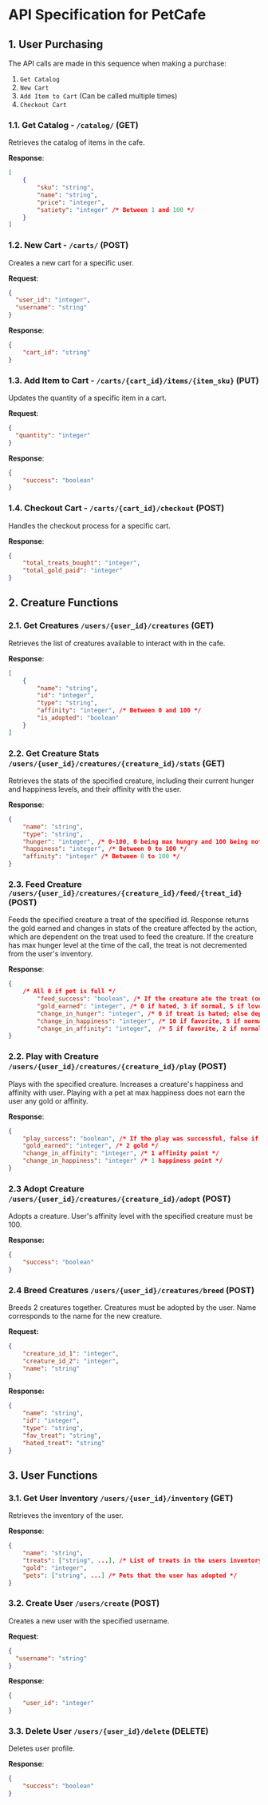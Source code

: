 # API Specification for PetCafe

## 1. User Purchasing

The API calls are made in this sequence when making a purchase:
1. `Get Catalog`
2. `New Cart`
3. `Add Item to Cart` (Can be called multiple times)
4. `Checkout Cart`

### 1.1. Get Catalog - `/catalog/` (GET)

Retrieves the catalog of items in the cafe.

**Response**:

```json
[
    {
        "sku": "string",
        "name": "string",
        "price": "integer", 
        "satiety": "integer" /* Between 1 and 100 */
    }
]
```

### 1.2. New Cart - `/carts/` (POST)

Creates a new cart for a specific user.

**Request**:

```json
{
  "user_id": "integer",
  "username": "string"
}
```

**Response**:

```json
{
    "cart_id": "string" 
}
``` 

### 1.3. Add Item to Cart - `/carts/{cart_id}/items/{item_sku}` (PUT)

Updates the quantity of a specific item in a cart. 

**Request**:

```json
{
  "quantity": "integer"
}
```

**Response**:

```json
{
    "success": "boolean"
}
```

### 1.4. Checkout Cart - `/carts/{cart_id}/checkout` (POST)

Handles the checkout process for a specific cart.

**Response**:

```json
{
    "total_treats_bought": "integer",
    "total_gold_paid": "integer"
}
```

## 2. Creature Functions

### 2.1. Get Creatures `/users/{user_id}/creatures` (GET)

Retrieves the list of creatures available to interact with in the cafe.

**Response**:

```json
[
    {
        "name": "string",
        "id": "integer",
        "type": "string",
        "affinity": "integer", /* Between 0 and 100 */
        "is_adopted": "boolean"
    }
]
```

### 2.2. Get Creature Stats `/users/{user_id}/creatures/{creature_id}/stats` (GET)

Retrieves the stats of the specified creature, including their current hunger and happiness levels, and their affinity with the user.

**Response**:

```json
{
    "name": "string",
    "type": "string",
    "hunger": "integer", /* 0-100, 0 being max hungry and 100 being not hungry */
    "happiness": "integer", /* Between 0 to 100 */
    "affinity": "integer" /* Between 0 to 100 */
}
```

### 2.3. Feed Creature `/users/{user_id}/creatures/{creature_id}/feed/{treat_id}` (POST)

Feeds the specified creature a treat of the specified id. Response returns the gold earned and changes in stats of the creature affected by the action, which are dependent on the treat used to feed the creature. If the creature has max hunger level at the time of the call, the treat is not decremented from the user's inventory.

**Response**:

```json
{
    /* All 0 if pet is full */
        "feed_success": "boolean", /* If the creature ate the treat (only false if hunger maxed out) */
        "gold_earned": "integer", /* 0 if hated, 3 if normal, 5 if loved */
        "change_in_hunger": "integer", /* 0 if treat is hated; else dependent on treat satiety */
        "change_in_happiness": "integer", /* 10 if favorite, 5 if normal, -5 if hated */
        "change_in_affinity": "integer",  /* 5 if favorite, 2 if normal, -2 if hated */
}
```

### 2.2. Play with Creature `/users/{user_id}/creatures/{creature_id}/play` (POST)

Plays with the specified creature. Increases a creature's happiness and affinity with user. Playing with a pet at max happiness does not earn the user any gold or affinity.

**Response**:
```json
{
    "play_success": "boolean", /* If the play was successful, false if happiness and affinity maxed out*/
    "gold_earned": "integer", /* 2 gold */
    "change_in_affinity": "integer", /* 1 affinity point */
    "change_in_happiness": "integer" /* 1 happiness point */
}
```
### 2.3 Adopt Creature `/users/{user_id}/creatures/{creature_id}/adopt` (POST)

Adopts a creature. User's affinity level with the specified creature must be 100.

**Response:**

```json
{
    "success": "boolean"
}
```
### 2.4 Breed Creatures `/users/{user_id}/creatures/breed` (POST)

Breeds 2 creatures together. Creatures must be adopted by the user. Name corresponds to the name for the new creature.

**Request:**

```json
{
    "creature_id_1": "integer",
    "creature_id_2": "integer",
    "name": "string"
}
```

**Response:**

```json
{
    "name": "string",
    "id": "integer",
    "type": "string",
    "fav_treat": "string",
    "hated_treat": "string"
}
```

## 3. User Functions

### 3.1. Get User Inventory `/users/{user_id}/inventory` (GET)

Retrieves the inventory of the user.

**Response**:

```json
{
    "name": "string",
    "treats": ["string", ...], /* List of treats in the users inventory */
    "gold": "integer", 
    "pets": ["string", ...] /* Pets that the user has adopted */
}
```

### 3.2. Create User  `/users/create` (POST)

Creates a new user with the specified username.

**Request**:

```json
{
  "username": "string"
}
```

**Response**:

```json
{
    "user_id": "integer"
}
```

### 3.3. Delete User  `/users/{user_id}/delete` (DELETE)

Deletes user profile.

**Response**:

```json
{
    "success": "boolean"
}
```

